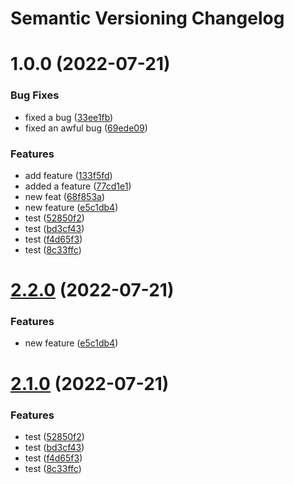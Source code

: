 # Semantic Versioning Changelog

# 1.0.0 (2022-07-21)


### Bug Fixes

* fixed a bug ([33ee1fb](https://github.com/RafaelErnesto/releases_actions/commit/33ee1fb052a5a3a725667ee255e52f1116568871))
* fixed an awful bug ([69ede09](https://github.com/RafaelErnesto/releases_actions/commit/69ede09805568bc5e89bbad45af2d82779453c94))


### Features

* add feature ([133f5fd](https://github.com/RafaelErnesto/releases_actions/commit/133f5fdeccda2dd83a4289243e58a97870d86f2b))
* added a feature ([77cd1e1](https://github.com/RafaelErnesto/releases_actions/commit/77cd1e1efb540c8d7f6b40053f311b29f1840d69))
* new feat ([68f853a](https://github.com/RafaelErnesto/releases_actions/commit/68f853acd255e7945ffd0de88c25f699241958b5))
* new feature ([e5c1db4](https://github.com/RafaelErnesto/releases_actions/commit/e5c1db47f26e41417867e9f0730a8ad7071f2e67))
* test ([52850f2](https://github.com/RafaelErnesto/releases_actions/commit/52850f2c3b103df3b687044c4fcd6a5cf102cf69))
* test ([bd3cf43](https://github.com/RafaelErnesto/releases_actions/commit/bd3cf43fdb0bc9076507bb8582957f6ad2a2071e))
* test ([f4d65f3](https://github.com/RafaelErnesto/releases_actions/commit/f4d65f3f02c76a4927083389665c0dc7904cce13))
* test ([8c33ffc](https://github.com/RafaelErnesto/releases_actions/commit/8c33ffc84e0d7ba5fcccb52f8b1c00ba40db1d5b))

# [2.2.0](https://github.com/RafaelErnesto/releases_actions/compare/v2.1.0...v2.2.0) (2022-07-21)


### Features

* new feature ([e5c1db4](https://github.com/RafaelErnesto/releases_actions/commit/e5c1db47f26e41417867e9f0730a8ad7071f2e67))

# [2.1.0](https://github.com/RafaelErnesto/releases_actions/compare/v2.0.4...v2.1.0) (2022-07-21)


### Features

* test ([52850f2](https://github.com/RafaelErnesto/releases_actions/commit/52850f2c3b103df3b687044c4fcd6a5cf102cf69))
* test ([bd3cf43](https://github.com/RafaelErnesto/releases_actions/commit/bd3cf43fdb0bc9076507bb8582957f6ad2a2071e))
* test ([f4d65f3](https://github.com/RafaelErnesto/releases_actions/commit/f4d65f3f02c76a4927083389665c0dc7904cce13))
* test ([8c33ffc](https://github.com/RafaelErnesto/releases_actions/commit/8c33ffc84e0d7ba5fcccb52f8b1c00ba40db1d5b))
